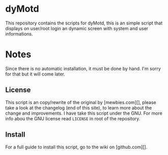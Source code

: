 # dyMotd

This repository contains the scripts for dyMotd, this is an simple script that displays on user/root login an dynamic screen with system and user informations.


# Notes

Since there is no automatic installation, it must be done by hand. I'm sorry for that but it will come later.

## License

This script is an copy/rewrite of the original by [mewbies.com][], please take a look at the changelog (end of this site), to learn more about the change and improvements.
I have take this script under the GNU. For more info abou the GNU license read `LICENSE` in root of the repository.

## Install

For a full guide to install this script, go to the wiki on [github.com][].


